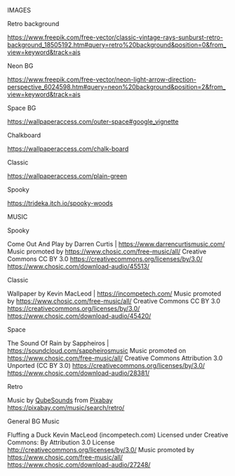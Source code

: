 IMAGES

Retro background

https://www.freepik.com/free-vector/classic-vintage-rays-sunburst-retro-background_18505192.htm#query=retro%20background&position=0&from_view=keyword&track=ais


Neon BG

https://www.freepik.com/free-vector/neon-light-arrow-direction-perspective_6024598.htm#query=neon%20background&position=2&from_view=keyword&track=ais

Space BG

https://wallpaperaccess.com/outer-space#google_vignette


Chalkboard

https://wallpaperaccess.com/chalk-board

Classic

https://wallpaperaccess.com/plain-green

Spooky 

https://trideka.itch.io/spooky-woods




MUSIC

Spooky 

Come Out And Play by Darren Curtis | https://www.darrencurtismusic.com/
Music promoted by https://www.chosic.com/free-music/all/
Creative Commons CC BY 3.0
https://creativecommons.org/licenses/by/3.0/
https://www.chosic.com/download-audio/45513/

Classic

Wallpaper by Kevin MacLeod | https://incompetech.com/
Music promoted by https://www.chosic.com/free-music/all/
Creative Commons CC BY 3.0
https://creativecommons.org/licenses/by/3.0/
https://www.chosic.com/download-audio/45420/

Space

The Sound Of Rain by Sappheiros | https://soundcloud.com/sappheirosmusic
Music promoted on https://www.chosic.com/free-music/all/
Creative Commons Attribution 3.0 Unported (CC BY 3.0)
https://creativecommons.org/licenses/by/3.0/
https://www.chosic.com/download-audio/28381/

Retro

Music by <a href="https://pixabay.com/users/qubesounds-24397640/?utm_source=link-attribution&amp;utm_medium=referral&amp;utm_campaign=music&amp;utm_content=131297">QubeSounds</a> from <a href="https://pixabay.com//?utm_source=link-attribution&amp;utm_medium=referral&amp;utm_campaign=music&amp;utm_content=131297">Pixabay</a>
https://pixabay.com/music/search/retro/


General BG Music

Fluffing a Duck Kevin MacLeod (incompetech.com)
Licensed under Creative Commons: By Attribution 3.0 License
http://creativecommons.org/licenses/by/3.0/
Music promoted by https://www.chosic.com/free-music/all/ 
https://www.chosic.com/download-audio/27248/

